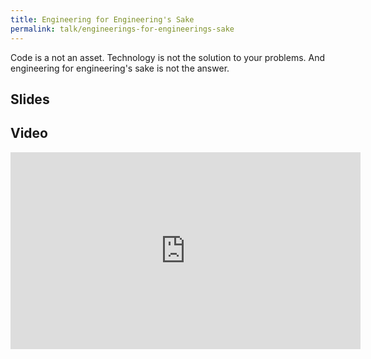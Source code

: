 ```yaml
---
title: Engineering for Engineering's Sake
permalink: talk/engineerings-for-engineerings-sake
---
```


Code is a not an asset. Technology is not the solution to your problems. And engineering for engineering's sake is not the answer.

## Slides

<script async class="speakerdeck-embed" data-id="94e5ec1d53904d8390c1e699e7531bec" data-ratio="1.77777777777778" src="//speakerdeck.com/assets/embed.js"></script>

## Video

<iframe width="560" height="315" src="https://www.youtube.com/embed/J5U6LxnjYy4" frameborder="0" allowfullscreen></iframe>
